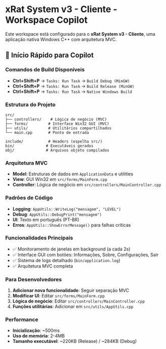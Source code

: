 # xRat System v3 - Cliente - Workspace Copilot

Este workspace está configurado para o **xRat System v3 - Cliente**, uma aplicação nativa Windows C++ com arquitetura MVC.

## 🚀 Início Rápido para Copilot

### Comandos de Build Disponíveis
- **Ctrl+Shift+P** → `Tasks: Run Task` → `Build Debug (MinGW)`
- **Ctrl+Shift+P** → `Tasks: Run Task` → `Build Release (MinGW)`
- **Ctrl+Shift+P** → `Tasks: Run Task` → `Native Windows Build`

### Estrutura do Projeto
```
src/
├── controllers/    # Lógica de negócio (MVC)
├── forms/         # Interface Win32 GUI (MVC)
├── utils/         # Utilitários compartilhados
└── main.cpp       # Ponto de entrada

include/           # Headers (espelha src/)
bin/              # Executáveis gerados
obj/              # Arquivos objeto compilados
```

### Arquitetura MVC
- **Model**: Estruturas de dados em `ApplicationData` e utilities
- **View**: GUI Win32 em `src/forms/MainForm.cpp`
- **Controller**: Lógica de negócio em `src/controllers/MainController.cpp`

### Padrões de Código
- **Logging**: `AppUtils::WriteLog("mensagem", "LEVEL")`
- **Debug**: `AppUtils::DebugPrint("mensagem")`
- **UI**: Texto em português (PT-BR)
- **Erros**: `AppUtils::ShowErrorMessage()` para falhas críticas

### Funcionalidades Principais
- ✅ Monitoramento de janelas em background (a cada 2s)
- ✅ Interface GUI com botões: Informações, Sobre, Configurações, Sair
- ✅ Sistema de logs detalhado (`bin/application.log`)
- ✅ Arquitetura MVC completa

### Para Desenvolvedores
1. **Adicionar nova funcionalidade**: Seguir separação MVC
2. **Modificar UI**: Editar `src/forms/MainForm.cpp`
3. **Lógica de negócio**: Editar `src/controllers/MainController.cpp`
4. **Funções utilitárias**: Adicionar em `src/utils/AppUtils.cpp`

### Performance
- **Inicialização**: ~500ms
- **Uso de memória**: 2-4MB
- **Tamanho executável**: ~220KB (Release) / ~284KB (Debug)
